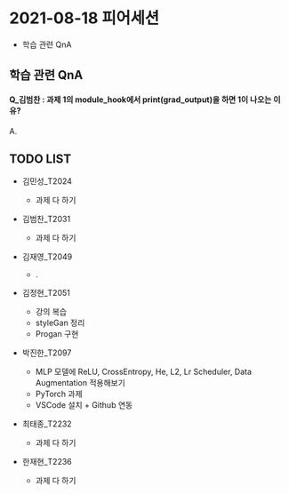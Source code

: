 # 2021-08-18 피어세션

- 학습 관련 QnA

## 학습 관련 QnA

#### Q_김범찬 : 과제 1의 module_hook에서 print(grad_output)을 하면 1이 나오는 이유?

A. 

## TODO LIST

* 김민성_T2024
  * 과제 다 하기

* 김범찬_T2031
  * 과제 다 하기

* 김재영_T2049
  * .

* 김정현_T2051
  * 강의 복습
  * styleGan 정리
  * Progan 구현

* 박진한_T2097
  * MLP 모델에 ReLU, CrossEntropy, He, L2, Lr Scheduler, Data Augmentation 적용해보기
  * PyTorch 과제
  * VSCode 설치 + Github 연동

* 최태종_T2232
  * 과제 다 하기

* 한재현_T2236
  * 과제 다 하기
 
